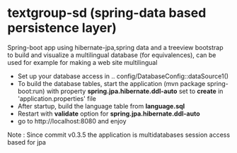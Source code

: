 # textgroup-sd (spring-data based persistence layer)
Spring-boot app using hibernate-jpa,spring data and a treeview bootstrap to build and visualize a multilingual database (for equivalences), can be used for example for making a web site multilingual

<ul>
	<li>Set up your database access in .. config/DatabaseConfig::dataSource1()</li>
	<li>To build the database tables, start the application (mvn package spring-boot:run) with property <b>spring.jpa.hibernate.ddl-auto</b> set to <b>create</b> in 'application.properties' file</li>
	<li>After startup, build the language table from <b>language.sql</b></li>
	<li>Restart with <b>validate</b> option for <b>spring.jpa.hibernate.ddl-auto</b></li>
	<li>go to http://localhost:8080 and enjoy</li>
</ul>

Note : Since commit v0.3.5 the application is multidatabases session access based for jpa


